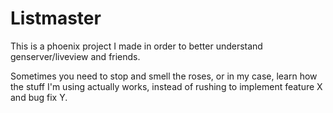 # Listmaster

This is a phoenix project I made in order to better understand genserver/liveview and friends.

Sometimes you need to stop and smell the roses, or in my case, learn how the stuff I'm using actually works, instead of rushing to implement feature X and bug fix Y.
